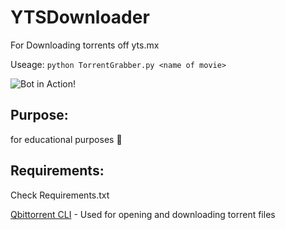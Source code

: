 # YTSDownloader
For Downloading torrents off yts.mx

Useage:
``` python TorrentGrabber.py <name of movie> ```

![Bot in Action!](working.gif)

## Purpose: 
for educational purposes 💯

## Requirements:
Check Requirements.txt

[Qbittorrent CLI](https://github.com/fedarovich/qbittorrent-cli) - Used for opening and downloading torrent files 

